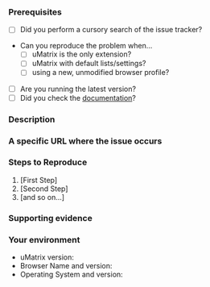 ### Prerequisites

* [ ] Did you perform a cursory search of the issue tracker?
    <!--
        Including the old issue tracker:
            https://github.com/gorhill/uMatrix/issues
        Your issue may already be reported.
    -->
* Can you reproduce the problem when...
    * [ ] uMatrix is the only extension?
    * [ ] uMatrix with default lists/settings?
    * [ ] using a new, unmodified browser profile?
* [ ] Are you running the latest version?
* [ ] Did you check the [documentation](https://github.com/gorhill/uMatrix/wiki)?

### Description

<!-- Description of the bug or feature -->

### A specific URL where the issue occurs

<!-- This is mandatory for issue happening on a web page -->

### Steps to Reproduce

1. [First Step]
2. [Second Step]
3. [and so on...]

### Supporting evidence

<!--
    You MUST provide supporting evidence: screenshots of logger,
    browser console, dashboard/popup panel settings, etc -- i.e. all
    the necessary information which objectively demonstrate there
    is an issue.
-->

### Your environment

* uMatrix version:
* Browser Name and version:
* Operating System and version:
